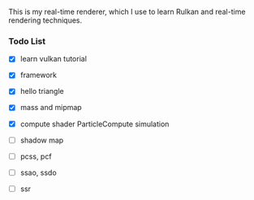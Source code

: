 
This is my real-time renderer, which I use to learn Rulkan and real-time rendering techniques.



### Todo List
- [x] learn vulkan tutorial
- [x] framework
- [x] hello triangle
- [x] mass and mipmap
- [x] compute shader ParticleCompute simulation
- [ ] shadow map
- [ ] pcss, pcf
- [ ] ssao, ssdo
- [ ] ssr




